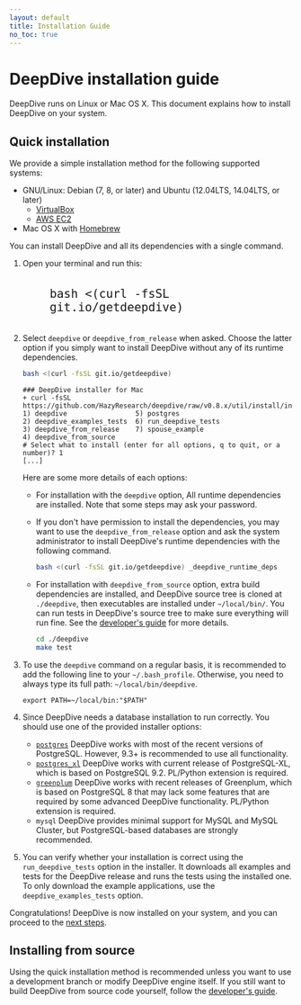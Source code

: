 ```yaml
---
layout: default
title: Installation Guide
no_toc: true
---
```


# DeepDive installation guide

DeepDive runs on Linux or Mac OS X.
This document explains how to install DeepDive on your system.

## Quick installation

We provide a simple installation method for the following supported systems:

* GNU/Linux: Debian (7, 8, or later) and Ubuntu (12.04LTS, 14.04LTS, or later)
    * [VirtualBox](https://help.ubuntu.com/community/VirtualBox)
    * [AWS EC2](using-ec2.md)
* Mac OS X with [Homebrew](http://brew.sh)

You can install DeepDive and all its dependencies with a single command.

1. Open your terminal and run this:
   <pre style="width:80%; margin:0 auto; padding:20px;"><code><big style="font-size:175%;">bash <(curl -fsSL git.io/getdeepdive)</big></code></pre>

2. Select `deepdive` or `deepdive_from_release` when asked.
    Choose the latter option if you simply want to install DeepDive without any of its runtime dependencies.

    ```bash
    bash <(curl -fsSL git.io/getdeepdive)
    ```
    ```
    ### DeepDive installer for Mac
    + curl -fsSL https://github.com/HazyResearch/deepdive/raw/v0.8.x/util/install/install.Mac.sh
    1) deepdive                 5) postgres
    2) deepdive_examples_tests  6) run_deepdive_tests
    3) deepdive_from_release    7) spouse_example
    4) deepdive_from_source
    # Select what to install (enter for all options, q to quit, or a number)? 1
    [...]
    ```

    Here are some more details of each options:
    * For installation with the `deepdive` option, All runtime dependencies are installed.
    Note that some steps may ask your password.
    * If you don't have permission to install the dependencies, you may want to use the `deepdive_from_release` option and ask the system administrator to install DeepDive's runtime dependencies with the following command.

        ```bash
        bash <(curl -fsSL git.io/getdeepdive) _deepdive_runtime_deps
        ```
    * For installation with `deepdive_from_source` option, extra build dependencies are installed, and DeepDive source tree is cloned at `./deepdive`, then executables are installed under `~/local/bin/`.
    You can run tests in DeepDive's source tree to make sure everything will run fine.
    See the [developer's guide](developer.md#build-test) for more details.

        ```bash
        cd ./deepdive
        make test
        ```

3. To use the `deepdive` command on a regular basis, it is recommended to add the following line to your `~/.bash_profile`.  Otherwise, you need to always type its full path: `~/local/bin/deepdive`.

    ```
    export PATH=~/local/bin:"$PATH"
    ```

4. Since DeepDive needs a database installation to run correctly.  You should use one of the provided installer options:
    * [`postgres`](http://wiki.postgresql.org/wiki/Detailed_installation_guides)
        DeepDive works with most of the recent versions of PostgreSQL.
        However, 9.3+ is recommended to use all functionality.
    * [`postgres_xl`](using-pgxl.md)
        DeepDive works with current release of PostgreSQL-XL, which is based on PostgreSQL 9.2.
        PL/Python extension is required.
    * [`greenplum`](using-greenplum.md)
        DeepDive works with recent releases of Greenplum, which is based on PostgreSQL 8 that may lack some features that are required by some advanced DeepDive functionality.
        PL/Python extension is required.
    * `mysql`
        DeepDive provides minimal support for MySQL and MySQL Cluster, but PostgreSQL-based databases are strongly recommended.


5. You can verify whether your installation is correct using the `run_deepdive_tests` option in the installer.
    It downloads all examples and tests for the DeepDive release and runs the tests using the installed one.
    To only download the example applications, use the `deepdive_examples_tests` option.

Congratulations! DeepDive is now installed on your system, and you can proceed to the [next steps](example-spouse.md).



## Installing from source

Using the quick installation method is recommended unless you want to use a development branch or modify DeepDive engine itself.
If you still want to build DeepDive from source code yourself, follow the [developer's guide](developer.md#build-test).
